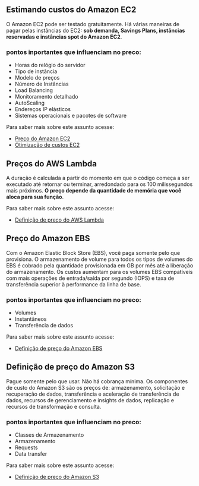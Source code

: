 ##  Estimando custos do Amazon EC2

O Amazon EC2 pode ser testado gratuitamente. Há várias maneiras de pagar pelas instâncias do EC2: **sob demanda, Savings Plans, instâncias reservadas e instâncias spot do Amazon EC2**.

### pontos inportantes que influenciam no preco:

* Horas do relógio do servidor
* Tipo de instância
* Modelo de preços
* Número de Instâncias
* Load Balancing
* Monitoramento detalhado
* AutoScaling
* Endereços IP elásticos
* Sistemas operacionais e pacotes de software

Para saber mais sobre este assunto acesse: 

  * [Preço do Amazon EC2](https://aws.amazon.com/pt/ec2/pricing/)
  * [Otimização de custos EC2](https://aws.amazon.com/pt/ec2/cost-and-capacity/)

## Preços do AWS Lambda

A duração é calculada a partir do momento em que o código começa a ser executado até retornar ou terminar, arredondado para os 100 milissegundos mais próximos. **O preço depende da quantidade de memória que você aloca para sua função**.

Para saber mais sobre este assunto acesse: 

  * [Definição de preço do AWS Lambda](https://aws.amazon.com/pt/lambda/pricing/)

## Preço do Amazon EBS

Com o Amazon Elastic Block Store (EBS), você paga somente pelo que provisiona. O armazenamento de volume para todos os tipos de volumes do EBS é cobrado pela quantidade provisionada em GB por mês até a liberação do armazenamento. Os custos aumentam para os volumes EBS compatíveis com mais operações de entrada/saída por segundo (IOPS) e taxa de transferência superior à performance da linha de base.

### pontos inportantes que influenciam no preco:

* Volumes
* Instantâneos
* Transferência de dados


Para saber mais sobre este assunto acesse: 

  * [Definição de preço do Amazon EBS](https://aws.amazon.com/pt/ebs/pricing/)

## Definição de preço do Amazon S3

Pague somente pelo que usar. Não há cobrança mínima. Os componentes de custo do Amazon S3 são os preços de: armazenamento, solicitação e recuperação de dados, transferência e aceleração de transferência de dados, recursos de gerenciamento e insights de dados, replicação e recursos de transformação e consulta. 

### pontos inportantes que influenciam no preco:

* Classes de Armazenamento
* Armazenamento
* Requests
* Data transfer


Para saber mais sobre este assunto acesse: 

  * [Definição de preço do Amazon S3](https://aws.amazon.com/pt/s3/pricing/)